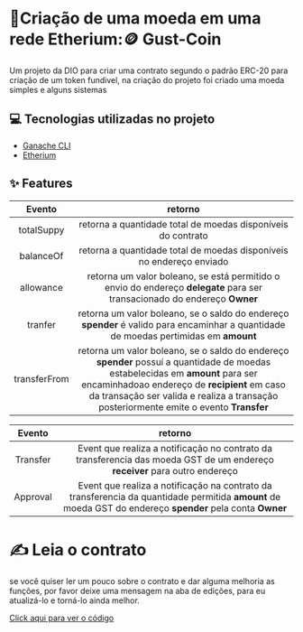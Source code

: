 # 📖Criação de uma moeda em uma rede Etherium:🪙 Gust-Coin

Um projeto da DIO para criar uma contrato segundo o padrão ERC-20 para criação de um token fundivel, na criação do projeto foi criado uma moeda simples e alguns sistemas

## 💻 Tecnologias utilizadas no projeto

- [Ganache CLI](https://archive.trufflesuite.com/ganache/) 
- [Etherium](https://ethereum.org/pt-br/)

## ✨ Features


|   Evento   | retorno |
| :------: | :------: |
|  totalSuppy  | retorna a quantidade total de moedas disponíveis do contrato |
| balanceOf | retorna a quantidade total de moedas disponíveis no endereço enviado |
| allowance | retorna um valor boleano, se está permitido o envio do endereço **delegate** para ser transacionado do endereço **Owner** |
| tranfer | retorna um valor boleano, se o saldo do endereço **spender** é valido para encaminhar a quantidade de moedas pertimidas em **amount** |
| transferFrom | retorna um valor boleano, se o saldo do endereço **spender** possuí a quantidade de moedas estabelecidas em **amount** para ser encaminhadoao endereço de **recipient** em caso da transação ser valida e realiza a transação posteriormente emite o evento **Transfer**|



|   Evento   | retorno |
| :------: | :------: |
| Transfer | Event que realiza a notificação no contrato da transferencia das moeda GST de um endereço **receiver** para outro endereço|
| Approval | Event que realiza a notificação na contrato da transferencia da quantidade permitida **amount** de moeda GST do endereço **spender** pela conta **Owner** |

  

# ✍️ Leia o contrato

se você quiser ler um pouco sobre o contrato e dar alguma melhoria as funções, por favor deixe uma mensagem na aba de edições, para eu atualizá-lo e torná-lo ainda melhor.

[Click aqui para ver o código](https://github.com/GustinCode/Gust-Coin/blob/master/GustCoin.sol)
